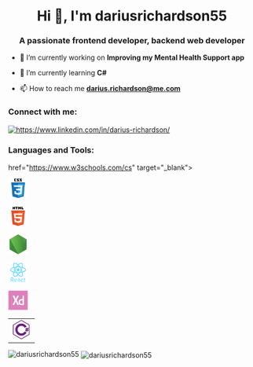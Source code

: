<h1 align="center">Hi 👋, I'm dariusrichardson55</h1>
<h3 align="center">A passionate frontend developer, backend web developer</h3>

- 🔭 I’m currently working on **Improving my Mental Health Support app**

- 🌱 I’m currently learning **C#**

- 📫 How to reach me **darius.richardson@me.com**


<h3 align="left">Connect with me:</h3>
<p align="left">
<a href="https://www.linkedin.com/in/darius-richardson/" target="blank"><img align="center" src="https://cdn.jsdelivr.net/npm/simple-icons@3.0.1/icons/linkedin.svg" alt="https://www.linkedin.com/in/darius-richardson/" height="30" width="40" /></a>
</p>


<h3 align="left">Languages and Tools:</h3>


 <!-- C#  --> 

<a align="center">href="https://www.w3schools.com/cs" target="_blank"> <td><p align="center">
<table width="99%">
 <tr>
  <td><img 
src="https://github.com/devicons/devicon/blob/master/icons/csharp/csharp-line.svg" alt="csharp" width="40" height="40"/></a></td>
  

  <!-- CSS3  --> 
<a href="https://www.w3schools.com/css" target="_blank"> <img  src="https://github.com/devicons/devicon/blob/master/icons/css3/css3-original-wordmark.svg" alt="CSS3" width="40" height="40"/> </a> 

 
<!-- HTML5  --> 
<a href="https://www.w3schools.com/html/default.asp" target="_blank"> <img src="https://github.com/devicons/devicon/blob/master/icons/html5/html5-original-wordmark.svg" alt="HTML5" width="40" height="40"/></a>

<!-- Node.js  --> 
<a href="https://nodejs.org/en/about" target="_blank"> <img src="https://github.com/devicons/devicon/blob/master/icons/nodejs/nodejs-original.svg" alt="Node.js" width="40" height="40"/></a>


<!-- React   --> 
<a href="https://nodejs.org/en/about" target="_blank"> <img src="https://github.com/devicons/devicon/blob/master/icons/react/react-original-wordmark.svg" alt="React" width="40" height="40"/></a>


<!-- Adobe Design   --> 
 <a href="https://www.adobe.com/products/xd.html" target="_blank"> <img src="https://github.com/devicons/devicon/blob/master/icons/xd/xd-plain.svg" alt="Adobe Design" width="40" height="40"/></a>
</tr>
</table>



<p><img align="left" src="https://github-readme-stats.vercel.app/api/top-langs?username=dariusrichardson55&show_icons=true&locale=en&layout=compact" alt="dariusrichardson55" /></p>

<p>&nbsp;<img align="center" src="https://github-readme-stats.vercel.app/api?username=dariusrichardson55&show_icons=true&locale=en" alt="dariusrichardson55" /></p>
